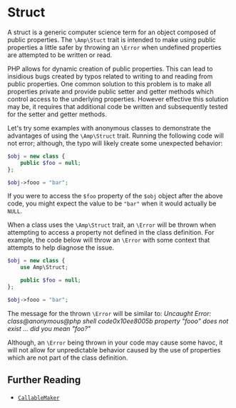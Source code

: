 # Struct

A struct is a generic computer science term for an object composed of public properties. The `\Amp\Stuct` trait
is intended to make using public properties a little safer by throwing an `\Error` when undefined properties
are attempted to be written or read.

PHP allows for dynamic creation of public properties. This can lead to insidious bugs created by typos related to
writing to and reading from public properties. One common solution to this problem is to make all properties private and
provide public setter and getter methods which control access to the underlying properties. However effective this
solution may be, it requires that additional code be written and subsequently tested for the setter and getter methods.

Let's try some examples with anonymous classes to demonstrate the advantages of using the `\Amp\Struct` trait. Running
the following code will not error; although, the typo will likely create some unexpected behavior:

```php
$obj = new class {
    public $foo = null;
};

$obj->fooo = "bar";
```

If you were to access the `$foo` property of the `$obj` object after the above code, you might expect the value
to be `"bar"` when it would actually be `NULL`.

When a class uses the `\Amp\Struct` trait, an `\Error` will be thrown when attempting to access a property not defined
in the class definition. For example, the code below will throw an `\Error` with some context that attempts to help 
diagnose the issue.

```php
$obj = new class {
    use Amp\Struct;

    public $foo = null;
};

$obj->fooo = "bar";
```

The message for the thrown `\Error` will be similar to:
*Uncaught Error: class@anonymous@php shell code0x10ee8005b property "fooo" does not exist ... did you mean "foo?"*

Although, an `\Error` being thrown in your code may cause some havoc, it will not allow for unpredictable
behavior caused by the use of properties which are not part of the class definition.

## Further Reading

 * [`CallableMaker`](./callable-maker.md)
